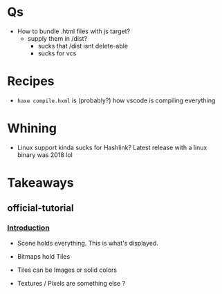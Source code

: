 # Qs
- How to bundle .html files with js target?
    - supply them in /dist?
        - sucks that /dist isnt delete-able
        - sucks for vcs

# Recipes
- `haxe compile.hxml` is (probably?) how vscode is compiling everything

# Whining
- Linux support kinda sucks for Hashlink? Latest release with a linux binary was 2018 lol

# Takeaways
## official-tutorial
### [Introduction](https://heaps.io/documentation/h2d-introduction.html)
  - Scene holds everything. This is what's displayed.
  - Bitmaps hold Tiles
  - Tiles can be Images or solid colors
 
  - Textures / Pixels are something else ?
